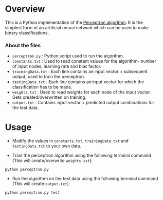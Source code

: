 # Overview
This is a Python implementation of the <a href="https://en.wikipedia.org/wiki/Perceptron#Learning_algorithm">Perceptron algorithm</a>. It is the simplest form of an artificial neural network which can be used to make binary classifications.

### About the files
* `perceptron.py` : Python script used to run the algorithm.
* `constants.txt` : Used to read constant values for the algorithm- number of input nodes, learning rate and bias factor.
* `trainingData.txt` : Each line contains an input vector + subsequent output, used to train the perceptron.
* `testingData.txt` : Each line contains an input vector for which the classification has to be made. 
* `weights.txt` : Used to read weights for each node of the input vector. Gets created/overwritten on training.
* `output.txt` : Contains input vector + predicted output combinations for the test data.

# Usage
* Modify the values in `constants.txt`, `trainingData.txt` and `testingData.txt` to your own data.

* Train the perceptron algorithm using the following terminal command (This will create/overwrite `weights.txt`):
```
python perceptron.py
```

* Run the algorithm on the test data using the following terminal command (This will create `output.txt`):
```
python perceptron.py test
```
